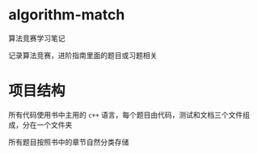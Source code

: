 # algorithm-match
算法竞赛学习笔记

记录算法竞赛，进阶指南里面的题目或习题相关

# 项目结构
所有代码使用书中主用的 `c++` 语言，每个题目由代码，测试和文档三个文件组成，分在一个文件夹

所有题目按照书中的章节自然分类存储
